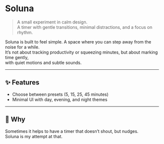 # Soluna  

> A small experiment in calm design.  
> A timer with gentle transitions, minimal distractions, and a focus on rhythm.  

Soluna is built to feel simple. A space where you can step away from the noise for a while.  
It’s not about tracking productivity or squeezing minutes, but about marking time gently,  
with quiet motions and subtle sounds.  

---

## ✨ Features  
- Choose between presets (5, 15, 25, 45 minutes)  
- Minimal UI with day, evening, and night themes  

---

## 🌱 Why  
Sometimes it helps to have a timer that doesn’t shout, but nudges.  
Soluna is my attempt at that.  
